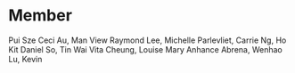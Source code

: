 # Member

Pui Sze Ceci Au,
Man View Raymond Lee,
Michelle Parlevliet,
Carrie Ng,
Ho Kit Daniel So,
Tin Wai Vita Cheung,
Louise Mary Anhance Abrena,
Wenhao Lu, Kevin